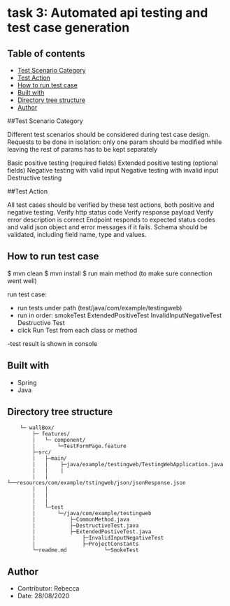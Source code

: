 # task 3: Automated api testing and test case generation

## Table of contents
* [Test Scenario Category](#test-scenario-category)
* [Test Action](#test-action)
* [How to run test case](#how-to-run-test-case)
* [Built with](#built-with)
* [Directory tree structure](#directory-tree-structure)
* [Author](#author)


##Test Scenario Category

Different test scenarios should be considered during test case design.
Requests to be done in isolation: only one param should be modified while leaving the rest of params has to be kept separately 

Basic positive testing (required fields)
Extended positive testing (optional fields)
Negative testing with valid input
Negative testing with invalid input
Destructive testing

##Test Action

All test cases should be verified by these test actions, both positive and negative testing. 
Verify http status code
Verify response payload
Verify error description is correct
Endpoint responds to expected status codes and valid json object and error messages if it fails. Schema should be validated, including field name, type and values.

## How to run test case
$ mvn clean
$ mvn install
$ run main method (to make sure connection went well)

run test case:
- run tests under path (test/java/com/example/testingweb)
- run in order:
  smokeTest 
  ExtendedPositiveTest
  InvalidInputNegativeTest
  Destructive Test
- click Run Test from each class or method

-test result is shown in console


   
## Built with
* Spring 
* Java 

## Directory tree structure
```
	└─ wallBox/
		├─ features/
		|	└─ component/
		|		└─TestFormPage.feature
		├─src/
		|	├─main/
		|	|    ├─java/example/testingweb/TestingWebApplication.java
		|	|    |
		|	|    └──resources/com/example/tstingweb/json/jsonResponse.json
		|	|	
		|	|		
		|	|	
		|	└─test
		|	    └─/java/com/example/testingweb
		|			├─CommonMethod.java
		|			├─DestructiveTest.java
		|			├─ExtendedPostiveTest.java
		|		        ├─InvalidInputNegativeTest
		|		        ├─ProjectConstants
		└─readme.md            └─SmokeTest
``` 




## Author
* Contributor: Rebecca
* Date: 28/08/2020
